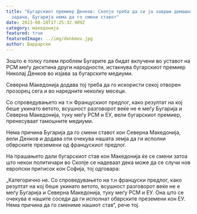 ```yaml
---
title: "Бугарскиот премиер Денков: Скопје треба да си ја заврши домашната
  задача, Бугарија нема да го смени ставот"
date: 2023-08-28T17:25:32.909Z
category: македонија
featured: true
featuredImage: ../img/denkmov.jpg
author: Вардарски
---
```

<!--StartFragment-->

Зошто е толку голем проблем Бугарите да бидат вклучени во уставот на РСМ меѓу десетина други народности, истакнува бугарскиот премиер Николај Денков во изјава за бугарските медиуми.

Северна Македонија додава тој треба да го искористи секој отворен прозорец сега и во наредните неколку месеци.

Со спроведувањето на т.н Францускиот предлог, како резултат на кој беше укинато ветото, всушност разговорот веќе не е меѓу Бугарија и Северна Македонија, туку меѓу РСМ и ЕУ, вели бугарскиот премиер, пренесуваат тамошните медиуми.

Нема причина Бугарија да го смени ставот кон Северна Македонија, вели Денков и додава оти очекува нашата земја да ги исполни обврските преземени од францускиот предлог.

На прашањето дали бугарскиот став кон Македонија ќе се смени затоа што некои политичари во Скопје се надеваат дека може да се случи нов европски притисок кон Софија, тој одговара:

„Категорично не. Со спроведувањето на т.н француски предлог, како резултат на кој беше укинато ветото, всушност разговорот веќе не е меѓу Бугарија и Северна Македонија, туку меѓу РСМ и ЕУ. Она што се очекува е нашите соседи да ги исполнат обврските преземени кон ЕУ. Нема причина да го смениме нашиот став“, рече тој.

<!--EndFragment-->